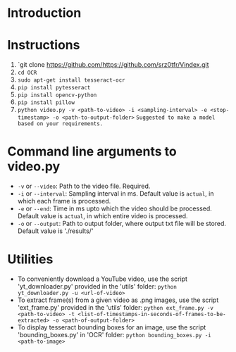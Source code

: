 # Introduction



# Instructions

1. `git clone https://github.com/https://github.com/srz0tfr/Vindex.git
2. `cd OCR`
3. `sudo apt-get install tesseract-ocr`
4. `pip install pytesseract`
5. `pip install opencv-python`
6. `pip install pillow`
7. `python video.py -v <path-to-video> -i <sampling-interval> -e <stop-timestamp> -o <path-to-output-folder>`
  `Suggested to make a model based on your requirements.`


# Command line arguments to video.py

- `-v` or `--video`: Path to the video file. Required.
- `-i` or `--interval`: Sampling interval in ms. Default value is `actual`, in which each frame is processed.
- `-e` or `--end`: Time in ms upto which the video should be processed. Default value is `actual`, in which entire video is processed.
- `-o` or `--output`: Path to output folder, where output txt file will be stored. Default value is './results/'

# Utilities

- To conveniently download a YouTube video, use the script 'yt_downloader.py' provided in the 'utils' folder: `python yt_downloader.py -u <url-of-video>`
- To extract frame(s) from a given video as .png images, use the script 'ext_frame.py' provided in the 'utils' folder: `python ext_frame.py -v <path-to-video> -t <list-of-timestamps-in-seconds-of-frames-to-be-extracted> -o <path-of-output-folder>`
- To display tesseract bounding boxes for an image, use the script 'bounding_boxes.py' in 'OCR' folder: `python bounding_boxes.py -i <path-to-image>`
